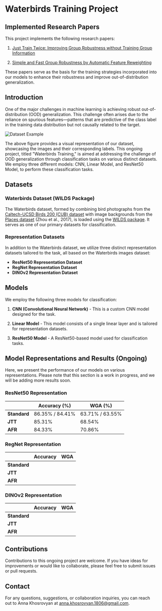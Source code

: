 # Waterbirds Training Project

## Implemented Research Papers

This project implements the following research papers:

1. [Just Train Twice: Improving Group Robustness without Training Group Information](https://arxiv.org/pdf/2107.09044.pdf)

2. [Simple and Fast Group Robustness by Automatic Feature Reweighting](https://arxiv.org/pdf/2306.11074.pdf)

These papers serve as the basis for the training strategies incorporated into our models to enhance their robustness and improve out-of-distribution generalization.

## Introduction

One of the major challenges in machine learning is achieving robust out-of-distribution (OOD) generalization. This challenge often arises due to the reliance on spurious features—patterns that are predictive of the class label in the training data distribution but not causally related to the target.

![Dataset Example](C:/Users/User/Desktop/MyProjects/Figure_1.png)

The above figure provides a visual representation of our dataset, showcasing the images and their corresponding labels. This ongoing project, titled "Waterbirds Training," is aimed at addressing the challenge of OOD generalization through classification tasks on various distinct datasets. We employ three different models: CNN, Linear Model, and ResNet50 Model, to perform these classification tasks.

## Datasets

### Waterbirds Dataset (WILDS Package)

The Waterbirds dataset, formed by combining bird photographs from the [Caltech-UCSD Birds 200 (CUB) dataset](http://www.vision.caltech.edu/visipedia/CUB-200.html) with image backgrounds from the [Places dataset](http://places2.csail.mit.edu/download.html) (Zhou et al., 2017), is loaded using the [WILDS package](https://github.com/p-lambda/wilds). It serves as one of our primary datasets for classification.

### Representation Datasets

In addition to the Waterbirds dataset, we utilize three distinct representation datasets tailored to the task, all based on the Waterbirds images dataset:

- **ResNet50 Representation Dataset**
- **RegNet Representation Dataset**
- **DINOv2 Representation Dataset**

## Models

We employ the following three models for classification:

1. **CNN (Convolutional Neural Network)** - This is a custom CNN model designed for the task.

2. **Linear Model** - This model consists of a single linear layer and is tailored for representation datasets.

3. **ResNet50 Model** - A ResNet50-based model used for classification tasks.


## Model Representations and Results (Ongoing)

Here, we present the performance of our models on various representations. Please note that this section is a work in progress, and we will be adding more results soon.

### ResNet50 Representation

|   |Accuracy (%)|WGA (%)|
| --- | --- | --- |
| **Standard** | 86.35% / 84.41% | 63.71% / 63.55% |
| **JTT** | 85.31% | 68.54% |
| **AFR** | 84.33% | 70.86% |

### RegNet Representation

| |Accuracy|WGA|
| --- | --- | --- |
| **Standard** |   |   |
| **JTT** |   |   |
| **AFR** |   |   |

### DINOv2 Representation 

| |Accuracy|WGA|
| --- | --- | --- |
| **Standard** |   |   |
| **JTT** |   |   |
| **AFR** |   |   |


## Contributions

Contributions to this ongoing project are welcome. If you have ideas for improvements or would like to collaborate, please feel free to submit issues or pull requests.

## Contact

For any questions, suggestions, or collaboration inquiries, you can reach out to Anna Khosrovyan at anna.khosrovyan.1806@gmail.com.